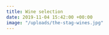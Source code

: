 ```yaml
---
title: Wine selection
date: 2019-11-04 15:42:00 +00:00
image: "/uploads/the-stag-wines.jpg"
---
```


